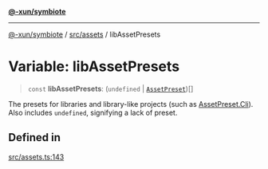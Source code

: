 [**@-xun/symbiote**](../../../README.md)

***

[@-xun/symbiote](../../../README.md) / [src/assets](../README.md) / libAssetPresets

# Variable: libAssetPresets

> `const` **libAssetPresets**: (`undefined` \| [`AssetPreset`](../enumerations/AssetPreset.md))[]

The presets for libraries and library-like projects (such as
[AssetPreset.Cli](../enumerations/AssetPreset.md#cli)). Also includes `undefined`, signifying a lack of
preset.

## Defined in

[src/assets.ts:143](https://github.com/Xunnamius/symbiote/blob/c062d7c5dc980668c9246eeeaf1aa96da42e4471/src/assets.ts#L143)

